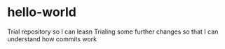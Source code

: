 # hello-world
Trial repository so I can leasn
Trialing some further changes so that I can understand how commits work

